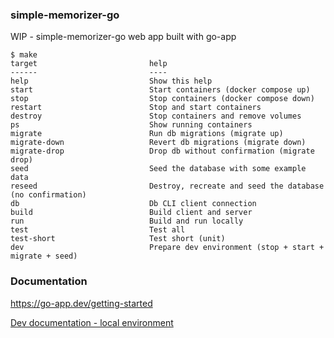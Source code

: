 ### simple-memorizer-go

WIP - simple-memorizer-go web app built with go-app

```
$ make
target                         help
------                         ----
help                           Show this help
start                          Start containers (docker compose up)
stop                           Stop containers (docker compose down)
restart                        Stop and start containers
destroy                        Stop containers and remove volumes
ps                             Show running containers
migrate                        Run db migrations (migrate up)
migrate-down                   Revert db migrations (migrate down)
migrate-drop                   Drop db without confirmation (migrate drop)
seed                           Seed the database with some example data
reseed                         Destroy, recreate and seed the database (no confirmation)
db                             Db CLI client connection
build                          Build client and server
run                            Build and run locally
test                           Test all
test-short                     Test short (unit)
dev                            Prepare dev environment (stop + start + migrate + seed)
```

### Documentation

https://go-app.dev/getting-started

[Dev documentation - local environment](https://github.com/rtrzebinski/simple-memorizer-go/wiki/Dev-documentation---local-environment) 
